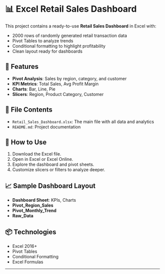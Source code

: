 # 📊 Excel Retail Sales Dashboard

This project contains a ready-to-use **Retail Sales Dashboard** in Excel with:

- 2000 rows of randomly generated retail transaction data
- Pivot Tables to analyze trends
- Conditional formatting to highlight profitability
- Clean layout ready for dashboards

## 🔧 Features

- **Pivot Analysis**: Sales by region, category, and customer
- **KPI Metrics**: Total Sales, Avg Profit Margin
- **Charts**: Bar, Line, Pie
- **Slicers**: Region, Product Category, Customer

## 📁 File Contents

- `Retail_Sales_Dashboard.xlsx`: The main file with all data and analytics
- `README.md`: Project documentation

## 🧠 How to Use

1. Download the Excel file.
2. Open in Excel or Excel Online.
3. Explore the dashboard and pivot sheets.
4. Customize slicers or filters to analyze deeper.

## 📈 Sample Dashboard Layout

- **Dashboard Sheet**: KPIs, Charts
- **Pivot_Region_Sales**
- **Pivot_Monthly_Trend**
- **Raw_Data**

## 📦 Technologies

- Excel 2016+
- Pivot Tables
- Conditional Formatting
- Excel Formulas

---

